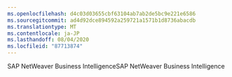 ```yaml
---
ms.openlocfilehash: d4c03d03655cbf63104ab7ab2de5bc9e221e6586
ms.sourcegitcommit: ad4d92dce894592a259721a1571b1d8736abacdb
ms.translationtype: MT
ms.contentlocale: ja-JP
ms.lasthandoff: 08/04/2020
ms.locfileid: "87713874"
---
```

 <span data-ttu-id="e734d-101">SAP NetWeaver Business Intelligence</span><span class="sxs-lookup"><span data-stu-id="e734d-101">SAP NetWeaver Business Intelligence</span></span> 